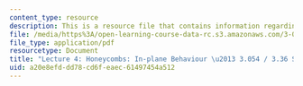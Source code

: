 ```yaml
---
content_type: resource
description: This is a resource file that contains information regarding lecture 4.
file: /media/https%3A/open-learning-course-data-rc.s3.amazonaws.com/3-054-cellular-solids-structure-properties-and-applications-spring-2015/a20e8efddd78cd6feaec61497454a512_MIT3_054S15_L4_honey.pdf
file_type: application/pdf
resourcetype: Document
title: "Lecture 4: Honeycombs: In-plane Behaviour \u2013 3.054 / 3.36 Spring 2015"
uid: a20e8efd-dd78-cd6f-eaec-61497454a512
---
```

